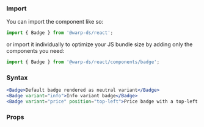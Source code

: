 ### Import

You can import the component like so:
```js
import { Badge } from '@warp-ds/react';
```

or import it individually to optimize your JS bundle size by adding only the components you need:
```js
import { Badge } from '@warp-ds/react/components/badge';

```

### Syntax

```jsx
<Badge>Default badge rendered as neutral variant</Badge>
<Badge variant="info">Info variant badge</Badge>
<Badge variant="price" position="top-left">Price badge with a top-left position</Badge>
```

### Props

<api-table type="react" component="Badge" />
